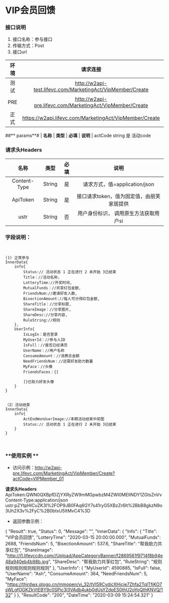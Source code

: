 VIP会员回馈
===================


### **接口说明**

1. 接口名称：参与接口
3. 传输方式：Post
3. 接口url

| **环境** | **请求连接** | **说明** |
| :-------: | :----------: | :---: |
| 测试|http://w2api-test.lifevc.com/MarketingAct/VipMember/Create  | 
| PRE|http://w2api-pre.lifevc.com/MarketingAct/VipMember/Create    |  
| 正式|https://w2api.lifevc.com/MarketingAct/VipMember/Create   |



##** params**#
| **名称** | **类型** | **必填** | **说明** |
  actCode	string		是			活动code


### **请求头Headers**

| **名称** | **类型** | **必填** | **说明** |
| :-------: 	 | :----: | :------:  | :---: |
| Content-Type    	 | String |  是    | 请求方式，值=application/json
| ApiToken    	 | String |  是    | 接口请求token，值为固定值，由丽芙家居提供
| ustr    	 | String |  否    | 用户身份标识， 调用原生方法获取用户si


### **字段说明：**
```


(1) 正常参与
InnerData{
	info{
		Status:// 活动状态 1 正在进行 2 未开始 3已结束
		Title：//活动名称，
		LotteryTime://开奖时间,
		MutualFunds：//共享红包金额,
		FriendsNum://邀请好友人数,
		BisectionAmount://每人可分得红包金额,
		ShareTitle：//分享标题,
		ShareImage：//分享图片,
		ShareDesc://分享内容,
		RuleString://规则
	},
	UserInfo{
		IsLogIn：是否登录
		MyUserId：//参与人ID
		IsFull：//是否已经满员
		UserName：//用户名称
		ConsumeAmount：//消费总金额
		NeedFriendsNum：//还需好友助力数量
		MyFace：//头像
		FriendsFaces：{[
			
		]}已助力好友头像
	}
}


（2）活动结束
InnerData{
	info{
		ActEndWonUserImage://本期活动结束中奖图
		Status:// 活动状态 1 正在进行 2 未开始 3已结束
	}
}
                                         
                                                                                    

```


### **使用实例 **

* 访问示例：http://w2api-pre.lifevc.com/MarketingAct/VipMember/Create?actCode=VIPMember_01

**请求头Headers**
ApiToken:QWN0QXBpfDZjYXRyZW9mMGpwbzM4ZWI0MElINDY1ZGtsZnVv
Content-Type:application/json
ustr:pZYtpHICuZK3l%2FOP9JB0FAq6GY7s41ryG5XBzZr6It%2BbB8gkzN9o3Uh2X3v%2FyC%2B0btxU5ItMvC4%3D

* 返回参数示例：

{
    "Result": true,
    "Status": 0,
    "Message": "",
    "InnerData": {
        "Info": {
            "Title": "VIP会员回馈",
            "LotteryTime": "2020-03-15 20:00:00.000",
            "MutualFunds": 2688,
            "FriendsNum": 5,
            "BisectionAmount": 537.6,
            "ShareTitle": "帮我助力共享红包",
            "ShareImage": "http://i1.lifevccdn.com//Upload/AppCategoryBanner/f2869561f9714f8b94e48a940eb4b98b.jpg",
            "ShareDesc": "帮我助力共享红包",
            "RuleString": "规则规则规则规则规则规则"
        },
        "UserInfo": {
            "MyUserId": 4590885,
            "IsFull": false,
            "UserName": "Ash",
            "ConsumeAmount": 364,
            "NeedFriendsNum": 5,
            "MyFace": "https://thirdwx.qlogo.cn/mmopen/vi_32/tVI59CydicXHicje7Zhfa2TqlTfjKO7sWLgfOGKZkVtEBY9c0SPic3l3VAdb4ukb0dUsYZdpES0thU2oYoQthKNVQ/132"
        }
    },
    "ResultCode": "200",
    "DateTime": "2020-03-09 15:24:54.321"
}